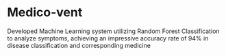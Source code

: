 # Medico-vent
Developed Machine Learning system utilizing Random Forest Classification to analyze symptoms, achieving an impressive
accuracy rate of 94% in disease classification and corresponding medicine
